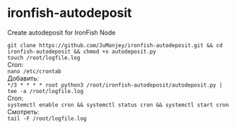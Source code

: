 # ironfish-autodeposit
Create autodeposit for IronFish Node

`git clone https://github.com/JuManjey/ironfish-autodeposit.git && cd ironfish-autodeposit && chmod +x autodeposit.py`  
`touch /root/logfile.log`  
Cron:  
`nano /etc/crontab`  
Добавить:  
`*/3 * * * * root python3 /root/ironfish-autodeposit/autodeposit.py | tee -a /root/logfile.log`  
Cron:  
`systemctl enable cron && systemctl status cron && systemctl start cron`  
Смотреть:  
`tail -F /root/logfile.log`  
